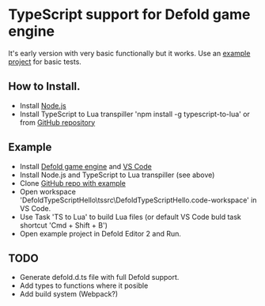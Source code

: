 # TypeScript support for Defold game engine
It's early version with very basic functionally but it works.
Use an [example project](https://github.com/dasannikov/DefoldTypeScriptHello) for basic tests.

## How to Install.
- Install [Node.js](https://nodejs.org/en/)
- Install TypeScript to Lua transpiller 'npm install -g typescript-to-lua' or from [GitHub repository](https://github.com/Perryvw/TypescriptToLua)

## Example
- Install [Defold game engine](https://www.defold.com) and [VS Code](https://code.visualstudio.com)
- Install Node.js and TypeScript to Lua transpiller (see above)
- Clone [GitHub repo with example](https://github.com/dasannikov/DefoldTypeScriptHello)
- Open workspace 'DefoldTypeScriptHello\tssrc\DefoldTypeScriptHello.code-workspace' in VS Code.
- Use Task 'TS to Lua' to build Lua files (or default VS Code buld task shortcut 'Cmd + Shift + B')
- Open example project in Defold Editor 2 and Run.

## TODO
- Generate defold.d.ts file with full Defold support.
- Add types to functions where it posible
- Add build system (Webpack?)